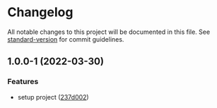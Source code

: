 # Changelog

All notable changes to this project will be documented in this file. See [standard-version](https://github.com/conventional-changelog/standard-version) for commit guidelines.

## 1.0.0-1 (2022-03-30)


### Features

* setup project ([237d002](https://github.com/jinsikui/xAPI/commit/237d00295e04f6a937ee0fdd6091d0b4be705dcf))
